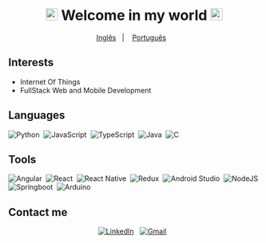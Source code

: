 <div align="center">
  <h1>
    <img src="https://github.com/TheDudeThatCode/TheDudeThatCode/blob/master/Assets/Earth.gif" width="24px">
    Welcome in my world
    <img src="https://github.com/TheDudeThatCode/TheDudeThatCode/blob/master/Assets/Earth.gif" width="24px">
  </h1>
  
  <a href="README_en.md">Inglês</a>&nbsp;&nbsp;&nbsp;|&nbsp;&nbsp;&nbsp;
  <a href="README.md">Português</a>&nbsp;&nbsp;&nbsp;
</div>

## Interests

- Internet Of Things
- FullStack Web and Mobile Development

## Languages

![Python](https://img.shields.io/badge/Python-05122A?style=for-the-badge&logo=python)&nbsp;
![JavaScript](https://img.shields.io/badge/JavaScript-05122A?style=for-the-badge&logo=javascript)&nbsp;
![TypeScript](https://img.shields.io/badge/TypeScript-05122A?style=for-the-badge&logo=typescript)&nbsp;
![Java](https://img.shields.io/badge/Java-05122A?style=for-the-badge&logo=java&logoColor=FFA518)&nbsp;
![C](https://img.shields.io/badge/C-05122A?style=for-the-badge&logo=c)&nbsp;

## Tools

![Angular](https://img.shields.io/badge/Angular-05122A?style=for-the-badge&logo=angular)&nbsp;
![React](https://img.shields.io/badge/React-05122A?style=for-the-badge&logo=react)&nbsp;
![React Native](https://img.shields.io/badge/React_Native-05122A?style=for-the-badge&logo=react)&nbsp;
![Redux](https://img.shields.io/badge/Redux-05122A?style=for-the-badge&logo=redux)&nbsp;
![Android Studio](https://img.shields.io/badge/Android-05122A?style=for-the-badge&logo=android)&nbsp;
![NodeJS](https://img.shields.io/badge/Node.js-05122A?style=for-the-badge&logo=nodedotjs)&nbsp;
![Springboot](https://img.shields.io/badge/Springboot-05122A?style=for-the-badge&logo=springboot)&nbsp;
![Arduino](https://img.shields.io/badge/Arduino-05122A?style=for-the-badge&logo=arduino)&nbsp;

## Contact me
<div align="center">
<a href="https://www.linkedin.com/in/valney-júnior-b34384149"><img alt="LinkedIn" src="https://img.shields.io/badge/linkedin%20-%230077B5.svg?&style=for-the-badge&logo=linkedin"/></a> &nbsp;
<a href="mailto:neymarinho.junior@gmail.com"><img alt="Gmail" src="https://img.shields.io/badge/Gmail-D14836?style=for-the-badge&logo=gmail&logoColor=white" /></a> &nbsp;
</div>
